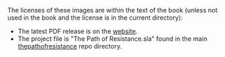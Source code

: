 The licenses of these images are within the text of the book (unless not used in the book and the license is in the current directory):
- The latest PDF release is on the [website](https://zahyest.com).
- The project file is "The Path of Resistance.sla" found in the main [thepathofresistance](https://github.com/Hierosoft/thepathofresistance) repo directory.
